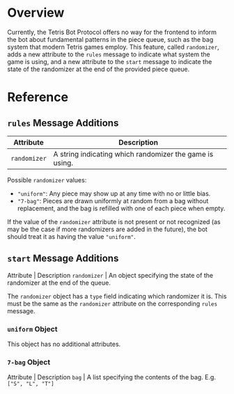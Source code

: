 # Overview

Currently, the Tetris Bot Protocol offers no way for the frontend to inform the
bot about fundamental patterns in the piece queue, such as the bag system that
modern Tetris games employ. This feature, called `randomizer`, adds a new
attribute to the `rules` message to indicate what system the game is using, and
a new attribute to the `start` message to indicate the state of the randomizer
at the end of the provided piece queue.

# Reference

## `rules` Message Additions

Attribute    | Description
---------    | -----------
`randomizer` | A string indicating which randomizer the game is using.

Possible `randomizer` values:
- `"uniform"`: Any piece may show up at any time with no or little bias.
- `"7-bag"`: Pieces are drawn uniformly at random from a bag without
  replacement, and the bag is refilled with one of each piece when empty.

If the value of the `randomizer` attribute is not present or not recognized (as
may be the case if more randomizers are added in the future), the bot should
treat it as having the value `"uniform"`.

## `start` Message Additions

Attribute    | Description
`randomizer` | An object specifying the state of the randomizer at the end of the queue.

The `randomizer` object has a `type` field indicating which randomizer it is.
This must be the same as the `randomizer` attribute on the corresponding `rules`
message.

### `uniform` Object

This object has no additional attributes.

### `7-bag` Object

Attribute | Description
`bag`     | A list specifying the contents of the bag. E.g. `["S", "L", "T"]`
